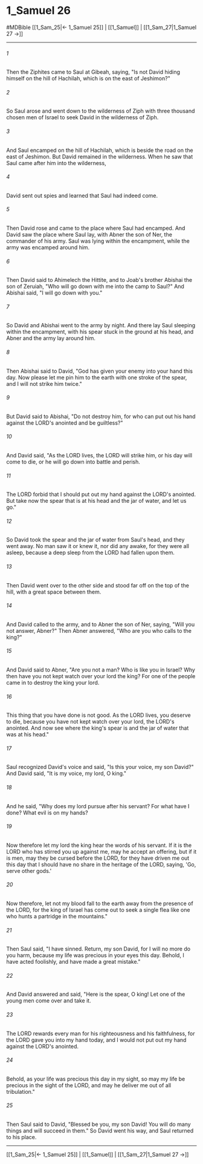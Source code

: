 # 1_Samuel 26
#MDBible
[[1_Sam_25|← 1_Samuel 25]] | [[1_Samuel]] | [[1_Sam_27|1_Samuel 27 →]]

***

###### 1 

Then the Ziphites came to Saul at Gibeah, saying, "Is not David hiding himself on the hill of Hachilah, which is on the east of Jeshimon?" 

###### 2 

So Saul arose and went down to the wilderness of Ziph with three thousand chosen men of Israel to seek David in the wilderness of Ziph. 

###### 3 

And Saul encamped on the hill of Hachilah, which is beside the road on the east of Jeshimon. But David remained in the wilderness. When he saw that Saul came after him into the wilderness, 

###### 4 

David sent out spies and learned that Saul had indeed come. 

###### 5 

Then David rose and came to the place where Saul had encamped. And David saw the place where Saul lay, with Abner the son of Ner, the commander of his army. Saul was lying within the encampment, while the army was encamped around him. 

###### 6 

Then David said to Ahimelech the Hittite, and to Joab's brother Abishai the son of Zeruiah, "Who will go down with me into the camp to Saul?" And Abishai said, "I will go down with you." 

###### 7 

So David and Abishai went to the army by night. And there lay Saul sleeping within the encampment, with his spear stuck in the ground at his head, and Abner and the army lay around him. 

###### 8 

Then Abishai said to David, "God has given your enemy into your hand this day. Now please let me pin him to the earth with one stroke of the spear, and I will not strike him twice." 

###### 9 

But David said to Abishai, "Do not destroy him, for who can put out his hand against the LORD's anointed and be guiltless?" 

###### 10 

And David said, "As the LORD lives, the LORD will strike him, or his day will come to die, or he will go down into battle and perish. 

###### 11 

The LORD forbid that I should put out my hand against the LORD's anointed. But take now the spear that is at his head and the jar of water, and let us go." 

###### 12 

So David took the spear and the jar of water from Saul's head, and they went away. No man saw it or knew it, nor did any awake, for they were all asleep, because a deep sleep from the LORD had fallen upon them. 

###### 13 

Then David went over to the other side and stood far off on the top of the hill, with a great space between them. 

###### 14 

And David called to the army, and to Abner the son of Ner, saying, "Will you not answer, Abner?" Then Abner answered, "Who are you who calls to the king?" 

###### 15 

And David said to Abner, "Are you not a man? Who is like you in Israel? Why then have you not kept watch over your lord the king? For one of the people came in to destroy the king your lord. 

###### 16 

This thing that you have done is not good. As the LORD lives, you deserve to die, because you have not kept watch over your lord, the LORD's anointed. And now see where the king's spear is and the jar of water that was at his head." 

###### 17 

Saul recognized David's voice and said, "Is this your voice, my son David?" And David said, "It is my voice, my lord, O king." 

###### 18 

And he said, "Why does my lord pursue after his servant? For what have I done? What evil is on my hands? 

###### 19 

Now therefore let my lord the king hear the words of his servant. If it is the LORD who has stirred you up against me, may he accept an offering, but if it is men, may they be cursed before the LORD, for they have driven me out this day that I should have no share in the heritage of the LORD, saying, 'Go, serve other gods.' 

###### 20 

Now therefore, let not my blood fall to the earth away from the presence of the LORD, for the king of Israel has come out to seek a single flea like one who hunts a partridge in the mountains." 

###### 21 

Then Saul said, "I have sinned. Return, my son David, for I will no more do you harm, because my life was precious in your eyes this day. Behold, I have acted foolishly, and have made a great mistake." 

###### 22 

And David answered and said, "Here is the spear, O king! Let one of the young men come over and take it. 

###### 23 

The LORD rewards every man for his righteousness and his faithfulness, for the LORD gave you into my hand today, and I would not put out my hand against the LORD's anointed. 

###### 24 

Behold, as your life was precious this day in my sight, so may my life be precious in the sight of the LORD, and may he deliver me out of all tribulation." 

###### 25 

Then Saul said to David, "Blessed be you, my son David! You will do many things and will succeed in them." So David went his way, and Saul returned to his place. 

***

[[1_Sam_25|← 1_Samuel 25]] | [[1_Samuel]] | [[1_Sam_27|1_Samuel 27 →]]
